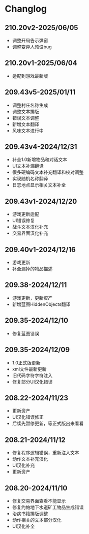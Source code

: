 # Changlog

## 210.20v2-2025/06/05

- 调整开局告示弹窗
- 调整变异人预设bug

## 210.20v1-2025/06/04

- 适配到游戏最新版

## 209.43v5-2025/01/11

- 调整村庄名称生成
- 调整文本排版
- 错误文本调整
- 新增文本翻译
- 风味文本进行中

## 209.43v4-2024/12/31

- 补全1.0新增物品和对话文本
- UI文本补漏翻译
- 很多硬编码文本补充翻译和校对调整
- 实现随机名称翻译
- 日志地点显示相关文本补全

## 209.43v1-2024/12/20

- 游戏更新适配
- UI错误修复
- 战斗文本汉化补充
- 交易界面汉化补充

## 209.40v1-2024/12/16

- 游戏更新
- 补全漏掉的物品描述

## 209.38-2024/12/11

- 游戏更新，更新资产
- 新增蓝图HiddenObjects翻译

## 209.35-2024/12/10

- 修复蓝图错误

## 209.35-2024/12/09

- 1.0正式版更新
- xml文件最新更新
- 旧代码字符字符注入
- 修复部分UI汉化错误

## 208.22-2024/11/23

- 更新资产
- UI汉化错误修正
- 后续先暂停更新，等正式版出来看看

## 208.21-2024/11/12

- 修复程序逻辑错误，重新注入文本
- 动作文本补充汉化
- UI汉化补充
- 更新资产

## 208.20-2024/11/10

- 修复交易界面查看不能显示
- 修复约帕地下水道矿工物品生成错误
- 治病书籍排版调整
- 动作相关的文本部分汉化
- UI汉化补全

